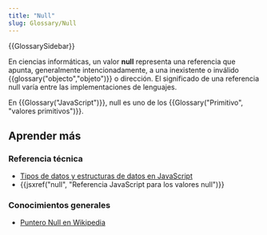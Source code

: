 ```yaml
---
title: "Null"
slug: Glossary/Null
---
```


{{GlossarySidebar}}

En ciencias informáticas, un valor **null** representa una referencia que apunta, generalmente intencionadamente, a una inexistente o inválido {{glossary("objecto","objeto")}} o dirección. El significado de una referencia null varía entre las implementaciones de lenguajes.

En {{Glossary("JavaScript")}}, null es uno de los {{Glossary("Primitivo", "valores primitivos")}}.

## Aprender más

### Referencia técnica

- [Tipos de datos y estructuras de datos en JavaScript](/es/docs/Web/JavaScript/Guide/Data_structures)
- {{jsxref("null", "Referencia JavaScript para los valores null")}}

### Conocimientos generales

- [Puntero Null en Wikipedia](https://es.wikipedia.org/wiki/Puntero_%28inform%C3%A1tica%29#Puntero_nulo)
